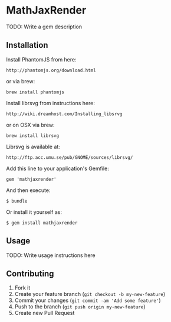 # MathJaxRender

TODO: Write a gem description

## Installation

Install PhantomJS from here:

    http://phantomjs.org/download.html

or via brew:

    brew install phantomjs

Install librsvg from instructions here: 

    http://wiki.dreamhost.com/Installing_libsrvg

or on OSX via brew:

    brew install librsvg

Librsvg is available at: 

    http://ftp.acc.umu.se/pub/GNOME/sources/librsvg/

Add this line to your application's Gemfile:

    gem 'mathjaxrender'

And then execute:

    $ bundle

Or install it yourself as:

    $ gem install mathjaxrender

## Usage

TODO: Write usage instructions here

## Contributing

1. Fork it
2. Create your feature branch (`git checkout -b my-new-feature`)
3. Commit your changes (`git commit -am 'Add some feature'`)
4. Push to the branch (`git push origin my-new-feature`)
5. Create new Pull Request
